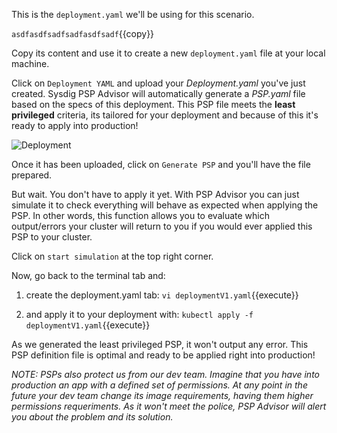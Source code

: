 This is the `deployment.yaml` we'll be using for this scenario.

`
asdfasdfsadfsadfasdfsadf
`{{copy}}

Copy its content and use it to create a new `deployment.yaml` file at your local machine.

Click on `Deployment YAML` and upload your *Deployment.yaml* you've just created. Sysdig PSP Advisor will automatically generate a *PSP.yaml* file based on the specs of this deployment. This PSP file meets the **least privileged** criteria, its tailored for your deployment and because of this it's ready to apply into production!

![Deployment](/sysdig/courses/secure/secure-pod-policy-advisor/assets/image5.png)

Once it has been uploaded, click on `Generate PSP` and you'll have the file prepared.

But wait. You don't have to apply it yet. With PSP Advisor you can just simulate it to check everything will behave as expected when applying the PSP. In other words, this function allows you to evaluate which output/errors your cluster will return to you if you would ever applied this PSP to your cluster.

Click on `start simulation` at the top right corner.

Now, go back to the terminal tab and:

1. create the deployment.yaml tab: `vi deploymentV1.yaml`{{execute}}

2. and apply it to your deployment with: `kubectl apply -f deploymentV1.yaml`{{execute}}

As we generated the least privileged PSP, it won't output any error. This PSP definition file is optimal and ready to be applied right into production!

*NOTE: PSPs also protect us from our dev team. Imagine that you have into production an app with a defined set of permissions. At any point in the future your dev team change its image requirements, having them higher permissions requeriments. As it won't meet the police, PSP Advisor will alert you about the problem and its solution.*



